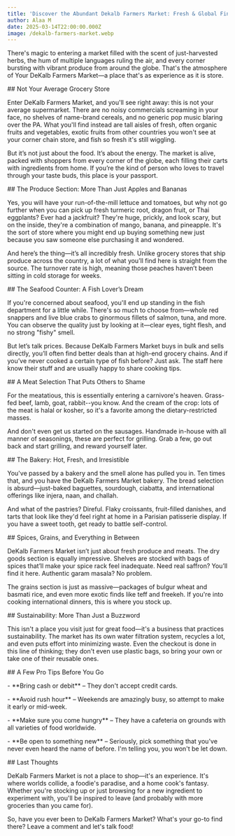 ```yaml
---
title: 'Discover the Abundant Dekalb Farmers Market: Fresh & Global Finds'
author: Alaa M
date: 2025-03-14T22:00:00.000Z
image: /dekalb-farmers-market.webp
---
```


There's magic to entering a market filled with the scent of just-harvested herbs, the hum of multiple languages ruling the air, and every corner bursting with vibrant produce from around the globe. That's the atmosphere of Your DeKalb Farmers Market—a place that's as experience as it is store.

\## Not Your Average Grocery Store

Enter DeKalb Farmers Market, and you'll see right away: this is not your average supermarket. There are no noisy commercials screaming in your face, no shelves of name-brand cereals, and no generic pop music blaring over the PA. What you'll find instead are tall aisles of fresh, often organic fruits and vegetables, exotic fruits from other countries you won't see at your corner chain store, and fish so fresh it's still wiggling.

But it’s not just about the food. It’s about the energy. The market is alive, packed with shoppers from every corner of the globe, each filling their carts with ingredients from home. If you’re the kind of person who loves to travel through your taste buds, this place is your passport.

\## The Produce Section: More Than Just Apples and Bananas

Yes, you will have your run-of-the-mill lettuce and tomatoes, but why not go further when you can pick up fresh turmeric root, dragon fruit, or Thai eggplants? Ever had a jackfruit? They're huge, prickly, and look scary, but on the inside, they're a combination of mango, banana, and pineapple. It's the sort of store where you might end up buying something new just because you saw someone else purchasing it and wondered.

And here’s the thing—it’s all incredibly fresh. Unlike grocery stores that ship produce across the country, a lot of what you’ll find here is straight from the source. The turnover rate is high, meaning those peaches haven’t been sitting in cold storage for weeks.

\## The Seafood Counter: A Fish Lover’s Dream

If you're concerned about seafood, you'll end up standing in the fish department for a little while. There's so much to choose from—whole red snappers and live blue crabs to ginormous fillets of salmon, tuna, and more. You can observe the quality just by looking at it—clear eyes, tight flesh, and no strong "fishy" smell.

But let’s talk prices. Because DeKalb Farmers Market buys in bulk and sells directly, you’ll often find better deals than at high-end grocery chains. And if you’ve never cooked a certain type of fish before? Just ask. The staff here know their stuff and are usually happy to share cooking tips.

\## A Meat Selection That Puts Others to Shame

For the meatatious, this is essentially entering a carnivore's heaven. Grass-fed beef, lamb, goat, rabbit--you know. And the cream of the crop: lots of the meat is halal or kosher, so it's a favorite among the dietary-restricted masses.

And don't even get us started on the sausages. Handmade in-house with all manner of seasonings, these are perfect for grilling. Grab a few, go out back and start grilling, and reward yourself later.

\## The Bakery: Hot, Fresh, and Irresistible

You've passed by a bakery and the smell alone has pulled you in. Ten times that, and you have the DeKalb Farmers Market bakery. The bread selection is absurd—just-baked baguettes, sourdough, ciabatta, and international offerings like injera, naan, and challah.

And what of the pastries? Direful. Flaky croissants, fruit-filled danishes, and tarts that look like they'd feel right at home in a Parisian patisserie display. If you have a sweet tooth, get ready to battle self-control.

\## Spices, Grains, and Everything in Between

DeKalb Farmers Market isn’t just about fresh produce and meats. The dry goods section is equally impressive. Shelves are stocked with bags of spices that’ll make your spice rack feel inadequate. Need real saffron? You’ll find it here. Authentic garam masala? No problem.

The grains section is just as massive—packages of bulgur wheat and basmati rice, and even more exotic finds like teff and freekeh. If you're into cooking international dinners, this is where you stock up.

\## Sustainability: More Than Just a Buzzword

This isn't a place you visit just for great food—it's a business that practices sustainability. The market has its own water filtration system, recycles a lot, and even puts effort into minimizing waste. Even the checkout is done in this line of thinking; they don't even use plastic bags, so bring your own or take one of their reusable ones.

\## A Few Pro Tips Before You Go

\- \*\*Bring cash or debit\*\* – They don't accept credit cards.

\- \*\*Avoid rush hour\*\* – Weekends are amazingly busy, so attempt to make it early or mid-week.

\- \*\*Make sure you come hungry\*\* – They have a cafeteria on grounds with all varieties of food worldwide.

\- \*\*Be open to something new\*\* – Seriously, pick something that you've never even heard the name of before. I'm telling you, you won't be let down.

\## Last Thoughts

DeKalb Farmers Market is not a place to shop—it's an experience. It's where worlds collide, a foodie's paradise, and a home cook's fantasy. Whether you're stocking up or just browsing for a new ingredient to experiment with, you'll be inspired to leave (and probably with more groceries than you came for).

So, have you ever been to DeKalb Farmers Market? What's your go-to find there? Leave a comment and let's talk food!
